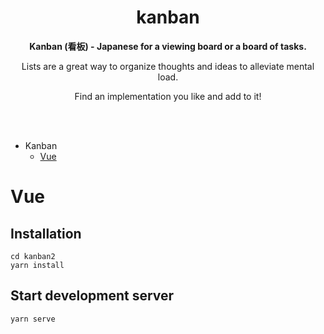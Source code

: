 <div align="center">
<h1>kanban</h1>

<p><b>Kanban (看板) - Japanese for a viewing board or a board of tasks.</b></p>
<p>Lists are a great way to organize thoughts and ideas to alleviate mental load.</p>
<p>Find an implementation you like and add to it!</p>
<br>
<br>
</div>

- Kanban
  - [Vue](#vue)

# Vue

## Installation
```
cd kanban2
yarn install
```

## Start development server
```
yarn serve
```

